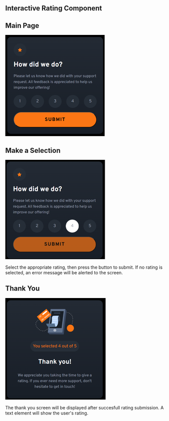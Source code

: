 ## Interactive Rating Component

## Main Page

<img src="images/screenshots/main_page.png">

## Make a Selection

<img src="images/screenshots/selected.png">

Select the appropriate rating, then press the button to submit.
If no rating is selected, an error message will be alerted to the screen.

## Thank You

<img src="images/screenshots/thank_you.png">

The thank you screen will be displayed after succesfull rating submission. A text element will show the user's rating.